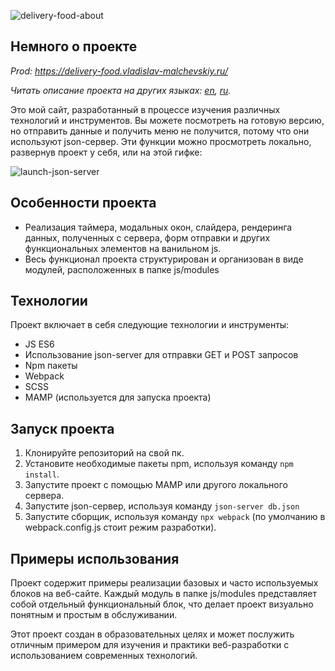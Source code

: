 ![delivery-food-about](https://github.com/user-attachments/assets/5a657b4d-6da6-4f4d-aeae-d7de8bf50fed)

## Немного о проекте

_Prod: https://delivery-food.vladislav-malchevskiy.ru/_

_Читать описание проекта на других языках: [en](README.md), [ru](README.ru.md)._

Это мой сайт, разработанный в процессе изучения различных технологий и инструментов.
Вы можете посмотреть на готовую версию, но отправить данные и получить меню не получится, потому что они используют json-сервер. Эти функции можно просмотреть локально, развернув проект у себя, или на этой гифке:

![launch-json-server](https://github.com/user-attachments/assets/f703983f-5d75-4b90-8111-bd67b76d26d9)

## Особенности проекта

- Реализация таймера, модальных окон, слайдера, рендеринга данных, полученных с сервера, форм отправки
  и других функциональных элементов на ванильном js.
- Весь функционал проекта структурирован и организован в виде модулей, расположенных в папке js/modules

## Технологии

Проект включает в себя следующие технологии и инструменты:

- JS ES6
- Использование json-server для отправки GET и POST запросов
- Npm пакеты
- Webpack
- SCSS
- MAMP (используется для запуска проекта)

## Запуск проекта

1. Клонируйте репозиторий на свой пк.
2. Установите необходимые пакеты npm, используя команду `npm install`.
3. Запустите проект с помощью MAMP или другого локального сервера.
4. Запустите json-сервер, используя команду `json-server db.json`
5. Запустите сборщик, используя команду `npx webpack` (по умолчанию в webpack.config.js стоит режим разработки).

## Примеры использования

Проект содержит примеры реализации базовых и часто используемых блоков на веб-сайте. Каждый модуль в папке js/modules представляет собой отдельный функциональный блок, что делает проект визуально понятным и простым в обслуживании.

Этот проект создан в образовательных целях и может послужить отличным примером для изучения и практики веб-разработки с использованием современных технологий.
